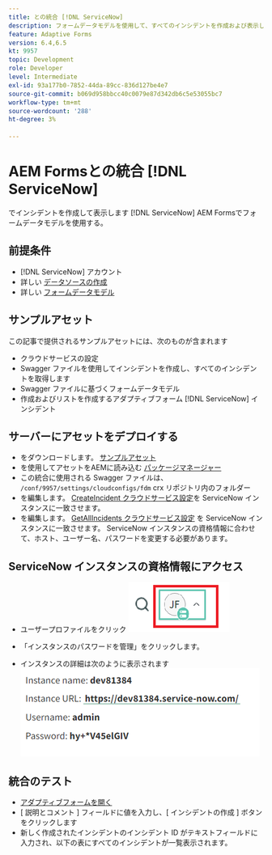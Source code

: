 ```yaml
---
title: との統合 [!DNL ServiceNow]
description: フォームデータモデルを使用して、すべてのインシデントを作成および表示します。
feature: Adaptive Forms
version: 6.4,6.5
kt: 9957
topic: Development
role: Developer
level: Intermediate
exl-id: 93a177b0-7852-44da-89cc-836d127be4e7
source-git-commit: b069d958bbcc40c0079e87d342db6c5e53055bc7
workflow-type: tm+mt
source-wordcount: '288'
ht-degree: 3%

---
```


# AEM Formsとの統合 [!DNL ServiceNow]

でインシデントを作成して表示します [!DNL ServiceNow] AEM Formsでフォームデータモデルを使用する。

## 前提条件

* [!DNL ServiceNow] アカウント
* 詳しい [データソースの作成](https://experienceleague.adobe.com/docs/experience-manager-learn/forms/ic-web-channel-tutorial/parttwo.html)
* 詳しい [フォームデータモデル](https://experienceleague.adobe.com/docs/experience-manager-65/forms/form-data-model/create-form-data-models.html)

## サンプルアセット

この記事で提供されるサンプルアセットには、次のものが含まれます

* クラウドサービスの設定
* Swagger ファイルを使用してインシデントを作成し、すべてのインシデントを取得します
* Swagger ファイルに基づくフォームデータモデル
* 作成およびリストを作成するアダプティブフォーム [!DNL ServiceNow] インシデント

## サーバーにアセットをデプロイする

* をダウンロードします。 [サンプルアセット](assets/service-now.zip)
* を使用してアセットをAEMに読み込む [パッケージマネージャー](http://localhost:4502/crx/packmgr/index.jsp)
* この統合に使用される Swagger ファイルは、 ```/conf/9957/settings/cloudconfigs/fdm``` crx リポジトリ内のフォルダー
* を編集します。 [CreateIncident クラウドサービス設定](http://localhost:4502/mnt/overlay/fd/fdm/gui/components/admin/fdmcloudservice/properties.html?item=%2Fconf%2F9957%2Fsettings%2Fcloudconfigs%2Ffdm%2Fcreateincident)を ServiceNow インスタンスに一致させます。
* を編集します。 [GetAllIncidents クラウドサービス設定](http://localhost:4502/mnt/overlay/fd/fdm/gui/components/admin/fdmcloudservice/properties.html?item=%2Fconf%2F9957%2Fsettings%2Fcloudconfigs%2Ffdm%2Fgetallincidents) を ServiceNow インスタンスに一致させます。 ServiceNow インスタンスの資格情報に合わせて、ホスト、ユーザー名、パスワードを変更する必要があります。

## ServiceNow インスタンスの資格情報にアクセス

* ユーザープロファイルをクリック
   ![ユーザープロファイルをクリック](assets/snow-1.png)

* 「インスタンスのパスワードを管理」をクリックします。
* インスタンスの詳細は次のように表示されます
   ![インスタンスの詳細](assets/snow-3.png)

## 統合のテスト

* [アダプティブフォームを開く](http://localhost:4502/content/dam/formsanddocuments/create-incident-in-service-now/jcr:content?wcmmode=disabled)
* [ 説明とコメント ] フィールドに値を入力し、[ インシデントの作成 ] ボタンをクリックします
* 新しく作成されたインシデントのインシデント ID がテキストフィールドに入力され、以下の表にすべてのインシデントが一覧表示されます。
